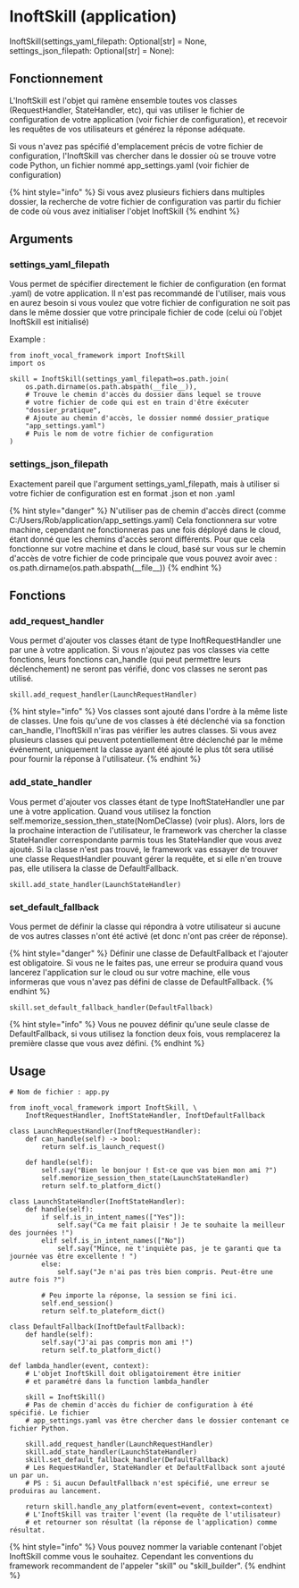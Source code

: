 # InoftSkill \(application\)

InoftSkill\(settings\_yaml\_filepath: Optional\[str\] = None, settings\_json\_filepath: Optional\[str\] = None\):

## Fonctionnement

L'InoftSkill est l'objet qui ramène ensemble toutes vos classes \(RequestHandler, StateHandler, etc\), qui vas utiliser le fichier de configuration de votre application \(voir fichier de configuration\), et recevoir les requêtes de vos utilisateurs et générez la réponse adéquate.

Si vous n'avez pas spécifié d'emplacement précis de votre fichier de configuration, l'InoftSkill vas chercher dans le dossier où se trouve votre code Python, un fichier nommé app\_settings.yaml  \(voir fichier de configuration\)

{% hint style="info" %}
Si vous avez plusieurs fichiers dans multiples dossier, la recherche de votre fichier de configuration vas partir du fichier de code où vous avez initialiser l'objet InoftSkill
{% endhint %}

## Arguments

### **settings\_yaml\_filepath**

Vous permet de spécifier directement le fichier de configuration \(en format .yaml\) de votre application. Il n'est pas recommandé de l'utiliser, mais vous en aurez besoin si vous voulez que votre fichier de configuration ne soit pas dans le même dossier que votre principale fichier de code \(celui où l'objet InoftSkill est initialisé\)

Example :

```text
from inoft_vocal_framework import InoftSkill
import os

skill = InoftSkill(settings_yaml_filepath=os.path.join(
    os.path.dirname(os.path.abspath(__file__)),
    # Trouve le chemin d'accès du dossier dans lequel se trouve
    # votre fichier de code qui est en train d'être éxécuter
    "dossier_pratique",
    # Ajoute au chemin d'accès, le dossier nommé dossier_pratique
    "app_settings.yaml")
    # Puis le nom de votre fichier de configuration
)
```

### **settings\_json\_filepath**

Exactement pareil que l'argument settings\_yaml\_filepath, mais à utiliser si votre fichier de configuration est en format .json et non .yaml

{% hint style="danger" %}
N'utiliser pas de chemin d'accès direct \(comme C:/Users/Rob/application/app\_settings.yaml\) Cela fonctionnera sur votre machine, cependant ne fonctionneras pas une fois déployé dans le cloud, étant donné que les chemins d'accès seront différents. Pour que cela fonctionne sur votre machine et dans le cloud, basé sur vous sur le chemin d'accès de votre fichier de code principale que vous pouvez avoir avec : os.path.dirname\(os.path.abspath\(\_\_file\_\_\)\)
{% endhint %}

## **Fonctions**

### add\_request\_handler

Vous permet d'ajouter vos classes étant de type InoftRequestHandler une par une à votre application. Si vous n'ajoutez pas vos classes via cette fonctions, leurs fonctions can\_handle \(qui peut permettre leurs déclenchement\) ne seront pas vérifié, donc vos classes ne seront pas utilisé.

```text
skill.add_request_handler(LaunchRequestHandler)
```

{% hint style="info" %}
Vos classes sont ajouté dans l'ordre à la même liste de classes. Une fois qu'une de vos classes à été déclenché via sa fonction can\_handle, l'InoftSkill n'iras pas vérifier les autres classes. Si vous avez plusieurs classes qui peuvent potentiellement être déclenché par le même événement, uniquement la classe ayant été ajouté le plus tôt sera utilisé pour fournir la réponse à l'utilisateur.
{% endhint %}

### add\_state\_handler

Vous permet d'ajouter vos classes étant de type InoftStateHandler une par une à votre application. Quand vous utilisez la fonction self.memorize\_session\_then\_state\(NomDeClasse\) \(voir plus\). Alors, lors de la prochaine interaction de l'utilisateur, le framework vas chercher la classe StateHandler correspondante parmis tous les StateHandler que vous avez ajouté. Si la classe n'est pas trouvé, le framework vas essayer de trouver une classe RequestHandler pouvant gérer la requête, et si elle n'en trouve pas, elle utilisera la classe de DefaultFallback.

```text
skill.add_state_handler(LaunchStateHandler)
```

### set\_default\_fallback

Vous permet de définir la classe qui répondra à votre utilisateur si aucune de vos autres classes n'ont été activé \(et donc n'ont pas créer de réponse\).

{% hint style="danger" %}
Définir une classe de DefaultFallback et l'ajouter est obligatoire. Si vous ne le faites pas, une erreur se produira quand vous lancerez l'application sur le cloud ou sur votre machine, elle vous informeras que vous n'avez pas défini de classe de DefaultFallback.
{% endhint %}

```text
skill.set_default_fallback_handler(DefaultFallback)
```

{% hint style="info" %}
Vous ne pouvez définir qu'une seule classe de DefaultFallback, si vous utilisez la fonction deux fois, vous remplacerez la première classe que vous avez défini.
{% endhint %}

## Usage

```text
# Nom de fichier : app.py

from inoft_vocal_framework import InoftSkill, \
    InoftRequestHandler, InoftStateHandler, InoftDefaultFallback

class LaunchRequestHandler(InoftRequestHandler):
    def can_handle(self) -> bool:
        return self.is_launch_request()

    def handle(self):
        self.say("Bien le bonjour ! Est-ce que vas bien mon ami ?")
        self.memorize_session_then_state(LaunchStateHandler)
        return self.to_platform_dict()

class LaunchStateHandler(InoftStateHandler):
    def handle(self):
        if self.is_in_intent_names(["Yes"]):
            self.say("Ca me fait plaisir ! Je te souhaite la meilleur des journées !")
        elif self.is_in_intent_names(["No"])
            self.say("Mince, ne t'inquiète pas, je te garanti que ta journée vas être excellente ! ")
        else:
            self.say("Je n'ai pas très bien compris. Peut-être une autre fois ?")    
        
        # Peu importe la réponse, la session se fini ici.
        self.end_session()
        return self.to_plateform_dict()

class DefaultFallback(InoftDefaultFallback):
    def handle(self):
        self.say("J'ai pas compris mon ami !")
        return self.to_platform_dict()

def lambda_handler(event, context):
    # L'objet InoftSkill doit obligatoirement être initier
    # et paramétré dans la function lambda_handler
    
    skill = InoftSkill()
    # Pas de chemin d'accès du fichier de configuration à été spécifié. Le fichier
    # app_settings.yaml vas être chercher dans le dossier contenant ce fichier Python.
    
    skill.add_request_handler(LaunchRequestHandler)
    skill.add_state_handler(LaunchStateHandler)
    skill.set_default_fallback_handler(DefaultFallback)
    # Les RequestHandler, StateHandler et DefaultFallback sont ajouté un par un.
    # PS : Si aucun DefaultFallback n'est spécifié, une erreur se produiras au lancement.
    
    return skill.handle_any_platform(event=event, context=context)
    # L'InoftSkill vas traiter l'event (la requête de l'utilisateur)
    # et retourner son résultat (la réponse de l'application) comme résultat.
```

{% hint style="info" %}
Vous pouvez nommer la variable contenant l'objet InoftSkill comme vous le souhaitez. Cependant les conventions du framework recommandent de l'appeler "skill" ou "skill\_builder".
{% endhint %}

